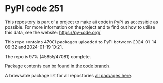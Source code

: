 # PyPI code 251

This repository is part of a project to make all code in PyPI as accessible as possible. For more information 
on the project and to find out how to utilise this data, see the website: https://py-code.org/

This repo contains 47081 packages uploaded to PyPI between 
2024-01-14 09:32 and 2024-01-19 10:21.

The repo is 97% (45855/47081) complete.

Package contents can be found [in the code branch](https://github.com/pypi-data/pypi-mirror-251/tree/code/packages).

A browsable package list for all repositories [all packages here](https://py-code.org/repositories/pypi-mirror-251).



